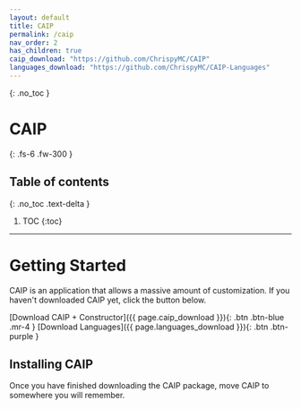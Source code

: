```yaml
---
layout: default
title: CAIP
permalink: /caip
nav_order: 2
has_children: true
caip_download: "https://github.com/ChrispyMC/CAIP"
languages_download: "https://github.com/ChrispyMC/CAIP-Languages"
---
```

{: .no_toc }
# CAIP
{: .fs-6 .fw-300 }
## Table of contents
{: .no_toc .text-delta }
1. TOC
{:toc}
---

# Getting Started

CAIP is an application that allows a massive amount of customization. If you haven't downloaded CAIP yet, click the button below.

<span class="fs-6">
[Download CAIP + Constructor]({{ page.caip_download }}){: .btn .btn-blue .mr-4 }
[Download Languages]({{ page.languages_download }}){: .btn .btn-purple }
</span>

## Installing CAIP
Once you have finished downloading the CAIP package, move CAIP to somewhere you will remember.